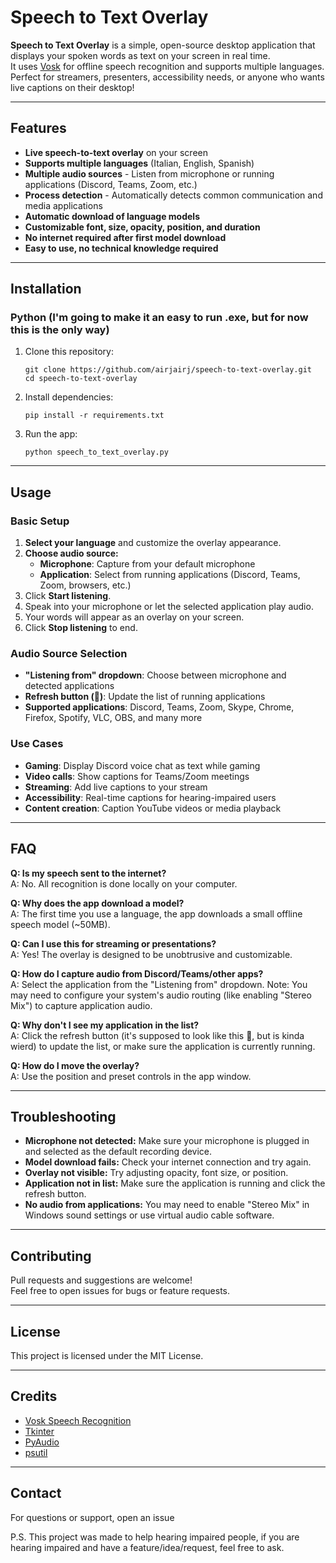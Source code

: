 # Speech to Text Overlay

**Speech to Text Overlay** is a simple, open-source desktop application that displays your spoken words as text on your screen in real time.  
It uses [Vosk](https://alphacephei.com/vosk/) for offline speech recognition and supports multiple languages.  
Perfect for streamers, presenters, accessibility needs, or anyone who wants live captions on their desktop!

---

## Features

- **Live speech-to-text overlay** on your screen
- **Supports multiple languages** (Italian, English, Spanish)
- **Multiple audio sources** - Listen from microphone or running applications (Discord, Teams, Zoom, etc.)
- **Process detection** - Automatically detects common communication and media applications
- **Automatic download of language models**
- **Customizable font, size, opacity, position, and duration**
- **No internet required after first model download**
- **Easy to use, no technical knowledge required**

---

## Installation

### Python (I'm going to make it an easy to run .exe, but for now this is the only way)

1. Clone this repository:
   ```
   git clone https://github.com/airjairj/speech-to-text-overlay.git
   cd speech-to-text-overlay
   ```
2. Install dependencies:
   ```
   pip install -r requirements.txt
   ```
3. Run the app:
   ```
   python speech_to_text_overlay.py
   ```

---

## Usage

### Basic Setup
1. **Select your language** and customize the overlay appearance.
2. **Choose audio source:**
   - **Microphone**: Capture from your default microphone
   - **Application**: Select from running applications (Discord, Teams, Zoom, browsers, etc.)
3. Click **Start listening**.
4. Speak into your microphone or let the selected application play audio.
5. Your words will appear as an overlay on your screen.
6. Click **Stop listening** to end.

### Audio Source Selection
- **"Listening from" dropdown**: Choose between microphone and detected applications
- **Refresh button (🔄)**: Update the list of running applications
- **Supported applications**: Discord, Teams, Zoom, Skype, Chrome, Firefox, Spotify, VLC, OBS, and many more

### Use Cases
- **Gaming**: Display Discord voice chat as text while gaming
- **Video calls**: Show captions for Teams/Zoom meetings
- **Streaming**: Add live captions to your stream
- **Accessibility**: Real-time captions for hearing-impaired users
- **Content creation**: Caption YouTube videos or media playback

---

## FAQ

**Q: Is my speech sent to the internet?**  
A: No. All recognition is done locally on your computer.

**Q: Why does the app download a model?**  
A: The first time you use a language, the app downloads a small offline speech model (~50MB).

**Q: Can I use this for streaming or presentations?**  
A: Yes! The overlay is designed to be unobtrusive and customizable.

**Q: How do I capture audio from Discord/Teams/other apps?**  
A: Select the application from the "Listening from" dropdown. Note: You may need to configure your system's audio routing (like enabling "Stereo Mix") to capture application audio.

**Q: Why don't I see my application in the list?**  
A: Click the refresh button (it's supposed to look like this 🔄, but is kinda wierd) to update the list, or make sure the application is currently running.

**Q: How do I move the overlay?**  
A: Use the position and preset controls in the app window.

---

## Troubleshooting

- **Microphone not detected:** Make sure your microphone is plugged in and selected as the default recording device.
- **Model download fails:** Check your internet connection and try again.
- **Overlay not visible:** Try adjusting opacity, font size, or position.
- **Application not in list:** Make sure the application is running and click the refresh button.
- **No audio from applications:** You may need to enable "Stereo Mix" in Windows sound settings or use virtual audio cable software.

---

## Contributing

Pull requests and suggestions are welcome!  
Feel free to open issues for bugs or feature requests.

---

## License

This project is licensed under the MIT License.

---

## Credits

- [Vosk Speech Recognition](https://alphacephei.com/vosk/)
- [Tkinter](https://docs.python.org/3/library/tkinter.html)
- [PyAudio](https://people.csail.mit.edu/hubert/pyaudio/)
- [psutil](https://github.com/giampaolo/psutil)

---

## Contact

For questions or support, open an issue

P.S. This project was made to help hearing impaired people, if you are hearing impaired and have a feature/idea/request, feel free to ask.
